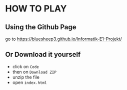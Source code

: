 # HOW TO PLAY

## Using the Github Page

go to https://bluesheep3.github.io/Informatik-E1-Projekt/

## Or Download it yourself

- click on `Code`
- then on `Download ZIP`
- unzip the file
- open `index.html`
